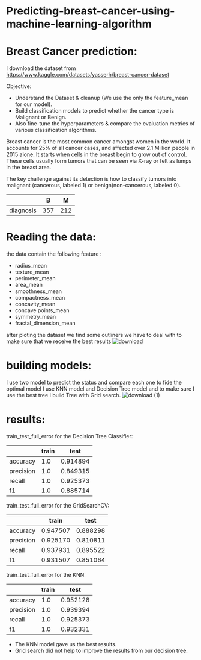 # Predicting-breast-cancer-using-machine-learning-algorithm

# Breast Cancer prediction:
I download the dataset from https://www.kaggle.com/datasets/yasserh/breast-cancer-dataset

Objective:
- Understand the Dataset & cleanup (We use the only the feature_mean for our model).
- Build classification models to predict whether the cancer type is Malignant or Benign.
- Also fine-tune the hyperparameters & compare the evaluation metrics of various classification algorithms.


Breast cancer is the most common cancer amongst women in the world. It accounts for 25% of all cancer cases, and affected over 2.1 Million people in 2015 alone. It starts when cells in the breast begin to grow out of control. These cells usually form tumors that can be seen via X-ray or felt as lumps in the breast area.

The key challenge against its detection is how to classify tumors into malignant (cancerous, labeled 1) or benign(non-cancerous, labeled 0).

|         |   B   |    M   |
|---------|-------|--------|
|diagnosis| 357   |   212  |

# Reading the data: 
the data contain the following feature :
- radius_mean
- texture_mean
- perimeter_mean
- area_mean
- smoothness_mean
- compactness_mean
- concavity_mean
- concave points_mean
- symmetry_mean
- fractal_dimension_mean

after ploting the dataset we find some outliners we have to deal with to make sure that we receive the best results
![download](https://user-images.githubusercontent.com/93203143/182454765-41f7c906-d952-4758-bc83-e7db966f0f64.png)

# building models:

I use two model to predict the status and compare each one to fide the optimal model I use KNN model and Decision Tree model and to make sure I use the best tree I build Tree with Grid search.
![download (1)](https://user-images.githubusercontent.com/93203143/182584483-85471edd-225f-42a1-9a44-cb15ababbdaf.png)


# results:
train_test_full_error for the Decision Tree Classifier:

|         |   train   |    test   |
|---------|-------|--------|
|accuracy| 1.0   |   0.914894  |
|precision| 1.0   |   0.849315  |
|recall| 1.0   |   0.925373  |
|f1| 1.0   |   0.885714  |

train_test_full_error for the GridSearchCV:

|         |   train   |    test   |
|---------|-------|--------|
|accuracy| 0.947507   |   0.888298  |
|precision| 0.925170  |   0.810811 |
|recall| 0.937931   |   0.895522 |
|f1| 0.931507  |  0.851064 |

train_test_full_error for the KNN:

|         |   train   |    test   |
|---------|-------|--------|
|accuracy| 1.0   |   0.952128 |
|precision| 1.0  |   	0.939394 |
|recall| 1.0   |   0.925373 |
|f1| 1.0 |  0.932331 |

- The KNN model gave us the best results.
- Grid search did not help to improve the results from our decision tree.
